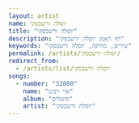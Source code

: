 ```yaml
---
layout: artist
name: יוסלה ורשבסקי
title: "יוסלה ורשבסקי"
description: "דף האמן יוסלה ורשבסקי"
keywords: "שירים, מוזיקה, יוסלה ורשבסקי"
permalink: /artists/יוסלה-ורשבסקי/
redirect_from:
  - /artists/list/יוסלה ורשבסקי
songs:
  - number: "32800"
    name: "אוי רבינו"
    album: "סינגלים"
    artist: "יוסלה ורשבסקי"
---
```

